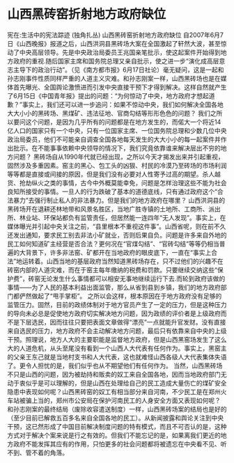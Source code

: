 # 山西黑砖窑折射地方政府缺位

宪在:生活中的宪法踪迹 (独角扎丛)
山西黑砖窑折射地方政府缺位
自2007年6月7日《山西晚报》报道之后，山西洪洞县黑砖场大案在全国激起了轩然大波，甚至惊动了中央高层领导。先是中央政治局委员王兆国亲笔批示，使这起案件开始得到地方政府的重视.随后国家主席和国务院总理又亲自批示，使之进一步“演化成高层意志主导下的政治行动”。（见《南方都市报》6月17日社论）毫无疑问，这是一起和孙志刚事件性质同样严重的人道主义灾难。和孙志刚案一样，山西黑砖场也是在媒体首先曝光、全国舆论激愤进而引发中央直接干预下才得到解决。这样自然就产生了6月15日《中国青年报》提出的问题：“为何惊动了中央，地方政府才想起道歉？”事实上，我们还可以进一步追问：如果不惊动中央，我们如何解决全国各地大大小小的黑砖场、黑煤矿、违法征地、官商勾结等形形色色的问题？
我们之所以要问这个问题，是因为几乎所有的问题都是在地方发生的，而偌大一个将近14亿人口的国家只有一个中央，只有一位国家主席、一位国务院总理和少数几位中央政治局委员，他们不可能亲自调查全国各地每天发生的大大小小的每一起案件并作出批示。在不能事事依赖中央领导的情况下，我们究竟依靠谁来解决层出不穷的地方问题？
黑砖场自从1990年代就已经出现，之所以今天才揭发出来并引起重视，固然涉及多重因素。窑主的黑心、包工头的凶狠、村民的冷漠乃至砖场的市场利润等等都是直接或间接的原因，但是我们没有必要对人性寄予过高的期望。杀人越货、抢劫纵火之类的事情，古今中外概莫能幸免，问题是怎样治理这些不能为社会良知所接受的事情。一旦人的行为跌破了基本的道德底线，只有通过政府这个“合法暴力”去强行制止私人的非法暴力。但是我们的地方政府在哪里？
山西洪洞县的黑砖场开在退耕还林地带和风景名胜区，当地广胜寺镇的土地所、工商所、派出所、林业站、环保站都负有监管责任，但居然能一连四年“无人发现”。事实上，在媒体曝光并引起中央关注之前，“县里根本不重视这件事”。山西省呢，则在前不久还发出通知，要求民工别去非法小矿就业，否则后果自负。问题是许多来自外地的民工如何知道矿主经营是否合法？更何况在“官煤勾结”、“官砖勾结”等等仍相当普遍的大背景下，许多非法窑、矿都开在当地政府的眼皮底下，一直在“事实上合法”地运转着。山西当地的基层政府当然知道黑砖场存在，只不过他们的兴趣不在砖窑内部的人道灾难，而在于窑主每年缴纳的税费和罚款。只要继续交纳这些“保护费”，砖窑无论发生什么事情都可以相安无事地继续运行下去.而轮到政府该做的事情——为了人民的基本利益出面监管，那么从省到县到乡镇，我们的地方政府部门都俨然做起了“甩手掌柜”。
之所以会这样，根本原因在于地方政府没有足够的监管压力。固然，目前的政绩体制对于地方官员产生了一定的压力，但是这种压力的导向未必总是促使地方政府切实解决地方问题，因为政绩的评价者是上级政府而不是下层选民，因而往往只要把表面文章做得“漂亮”一点就能升官发财。没有直接来自选民的压力，地方政府不会主动解决地方问题，最后只有依靠来自中央的上级干预。照理说，地方人大的主要职能是监督地方政府，但是山西黑窑场发生了这么大的人道危机，从头至尾没有看到一个山西人大代表有任何作为。事实上，黑窑主的父亲王东己就是当地村支书和人大代表，这也就难怪山西各级人大代表集体失语了。更令人担忧的是，我们似乎也从不期望他们有任何作为。
当然，山西黑砖场不只是山西的问题，因为被劫持和贩卖的奴工来自全国各地，因而当地政府部门无动于衷似乎是可以理解的，但是山西在处理给自己的民工造成大量伤亡的煤矿安全隐患中表现如何呢？山西黑砖窑的奴工有相当部分来自河南，不少民工是在郑州火车站被骗上当的，郑州市公安局在保护河南民工的人身安全方面又表现如何呢？
和孙志刚案的最终结局（废除收容遣送制度）一样，山西黑砖场案的结局也是好的（至少目前已解救五百多名来自全国各地的民工）。从新闻披露和舆论关注到中央干预，这已然形成了中国目前解决制度问题的特有模式，而且不可否认的是，这种方式对于解决个案来说是行之有效的。但我们不能忘记的是，如果离我们更近的地方政府不能发挥其应有的作用，只怕更多的社会问题都将被遗忘在中央看不见、听不到、管不着的角落。